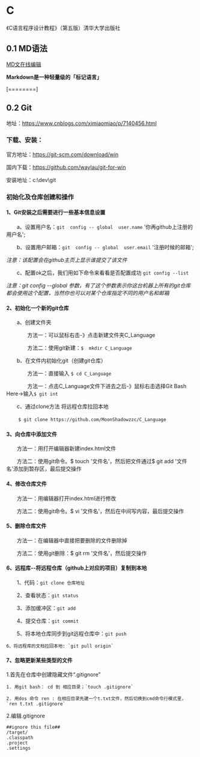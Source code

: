 # C
《C语言程序设计教程》（第五版）清华大学出版社
## 0.1 MD语法
[MD文在线编辑](https://www.mdeditor.com/)

**Markdown是一种轻量级的「标记语言」**

[========]

## 0.2 Git
地址：https://www.cnblogs.com/ximiaomiao/p/7140456.html

### 下载、安装：
官方地址：https://git-scm.com/download/win 

国内下载：https://github.com/waylau/git-for-win

安装地址：c:\dev\git
### 初始化及仓库创建和操作
#### 1、Git安装之后需要进行一些基本信息设置
　　a、设置用户名：`git  config -- global  user.name`  '你再github上注册的用户名';

　　b、设置用户邮箱：`git  config -- global  user.email`  '注册时候的邮箱';

*注意：该配置会在github主页上显示谁提交了该文件*

 　　c、配置ok之后，我们用如下命令来看看是否配置成功 `git config --list`

*注意：git  config --global 参数，有了这个参数表示你这台机器上所有的git仓库都会使用这个配置，当然你也可以对某个仓库指定不同的用户名和邮箱*

#### 2、初始化一个新的git仓库

　　a、创建文件夹

　　　　方法一：可以鼠标右击-》点击新建文件夹C_Language

　　　　方法二：使用git新建：`$  mkdir C_Language`

　　b、在文件内初始化git（创建git仓库）

　　　　方法一：直接输入 `$ cd C_Language`

　　　　方法一：点击C_Language文件下进去之后-》鼠标右击选择Git Bash Here->输入`$ git int`

　　c、通过clone方法 将远程仓库拉回本地

  　　 `$ git clone https://github.com/MoonShadowzzc/C_Language `

#### 3、向仓库中添加文件

　　方法一：用打开编辑器新建index.html文件

　　方法二：使用git命令。$  touch '文件名'，然后把文件通过$ git add '文件名'添加到暂存区，最后提交操作

#### 4、修改仓库文件

　　方法一：用编辑器打开index.html进行修改

　　方法二：使用git命令。$  vi  '文件名'，然后在中间写内容，最后提交操作

#### 5、删除仓库文件

　　方法一：在编辑器中直接把要删除的文件删除掉

　　方法二：使用git删除：$ git rm '文件名'，然后提交操作

#### 6、远程库--将远程仓库（github上对应的项目）复制到本地

　　1、代码：`git clone 仓库地址`

　　2、查看状态：`git status`

　　3、添加缓冲区：`git add`

　　4、提交仓库：`git commit`

　　5、将本地仓库同步到git远程仓库中：`git push`

    6、将远程库的文档拉回本地: `git pull origin`

#### 7、忽略更新某些类型的文件
1.首先在仓库中创建隐藏文件“.gitignore”

    1. 用git bash： cd 到 相应目录；`touch .gitignore`
	
    2. 用dos 命令 ren : 在相应目录先建一个t.txt文件，然后切换到cmd命令行模式里，`ren t.txt .gitignore`

2.编辑.gitignore

	##ignore this file##
	/target/
	.classpath
	.project
	.settings
